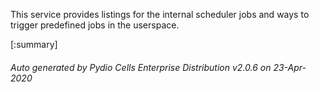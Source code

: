 






This service provides listings for the internal scheduler jobs and ways to trigger predefined jobs in the userspace.

[:summary]

###### Auto generated by Pydio Cells Enterprise Distribution v2.0.6 on 23-Apr-2020
